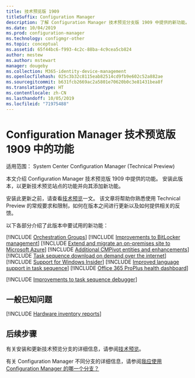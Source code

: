```yaml
---
title: 技术预览版 1909
titleSuffix: Configuration Manager
description: 了解 Configuration Manager 技术预览分支版 1909 中提供的新功能。
ms.date: 10/04/2019
ms.prod: configuration-manager
ms.technology: configmgr-other
ms.topic: conceptual
ms.assetid: 65f44bc6-f993-4c2c-88ba-4c9cea5cb824
author: mestew
ms.author: mstewart
manager: dougeby
ms.collection: M365-identity-device-management
ms.openlocfilehash: 025c3b32c8115eab82514cd9fb9e602c52a882ae
ms.sourcegitcommit: b631fcb2669ac2a5801e70620b0c3e81431bea8f
ms.translationtype: HT
ms.contentlocale: zh-CN
ms.lasthandoff: 10/05/2019
ms.locfileid: "71975488"
---
```

# <a name="features-in-configuration-manager-technical-preview-version-1909"></a>Configuration Manager 技术预览版 1909 中的功能

适用范围：  System Center Configuration Manager (Technical Preview)

本文介绍 Configuration Manager 技术预览版 1909 中提供的功能。 安装此版本，以更新技术预览站点的功能并向其添加新功能。

安装此更新之前，请查看[技术预览](/sccm/core/get-started/technical-preview)一文。 该文章将帮助你熟悉使用 Technical Preview 的常规要求和限制，如何在版本之间进行更新以及如何提供相关的反馈。

以下各部分介绍了此版本中要试用的新功能：

<!-- [!INCLUDE [Example feature name](includes/1903/1234567.md)] -->

[!INCLUDE [Orchestration Groups](includes/1909/3098816.md)]
[!INCLUDE [Improvements to BitLocker management](includes/1909/3601034.md)]
[!INCLUDE [Extend and migrate an on-premises site to Microsoft Azure](includes/1909/3556022.md)]
[!INCLUDE [Additional CMPivot entities and enhancements](includes/1909/5410930.md)]
[!INCLUDE [Task sequence download on demand over the internet](includes/1909/3601238.md)]
[!INCLUDE [Support for Windows Insider](includes/1909/3556023.md)]
[!INCLUDE [Improved language support in task sequence](includes/1909/5411057.md)]
[!INCLUDE [Office 365 ProPlus health dashboard](includes/1909/4488301.md)]

[!INCLUDE [Improvements to task sequence debugger](includes/1909/5012536.md)]
<!-- 5012536, 5012509 -->

## <a name="general-known-issues"></a>一般已知问题

[!INCLUDE [Hardware inventory reports](includes/1909/known-issue-hinv.md)]

## <a name="next-steps"></a>后续步骤

有关安装和更新技术预览分支的详细信息，请参阅[技术预览](/sccm/core/get-started/technical-preview)。

有关 Configuration Manager 不同分支的详细信息，请参阅[我应使用 Configuration Manager 的哪一个分支？](/sccm/core/understand/which-branch-should-i-use)
